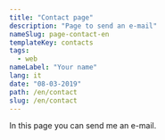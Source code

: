 ```yaml
---
title: "Contact page"
description: "Page to send an e-mail"
nameSlug: page-contact-en
templateKey: contacts
tags:
  - web
nameLabel: "Your name"
lang: it
date: "08-03-2019"
path: /en/contact
slug: /en/contact
---
```


In this page you can send me an e-mail.
